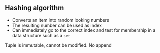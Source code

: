 ## Hashing algorithm
- Converts an item into random looking numbers
- The resulting number can be used as index 
- Can immediately go to the correct index and test for membership in a data structure such as a `set`

Tuple is immutable, cannot be modified. No append


